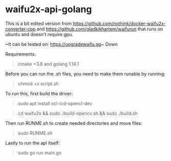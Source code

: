 # waifu2x-api-golang
This is a bit edited version from https://github.com/nothink/docker-waifu2x-converter-cpp and https://github.com/gladkikhartem/waifurun that runs on ubuntu and doesn't require gpu.

~It can be tested on: https://upgradewaifu.gq~ Down

Requirements:

> cmake +3.8 and 
> golang 1.14.1

Before you can run the .sh files, you need to make them runable by running:

> chmod +x script.sh

To run this, first build the driver:

> sudo apt install ocl-icd-opencl-dev

> cd waifu2x && sudo ./build-opencv.sh && sudo ./build.sh

Then run RUNME.sh to create needed directories and move files:
> sudo RUNME.sh

Lastly to run the api itself:

> sudo go run main.go
